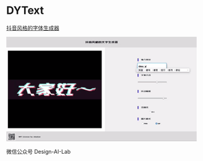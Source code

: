 # DYText
[抖音风格的字体生成器](https://shadowcz007.github.io/DYText/)

![效果预览](./img/dytext_preview.gif)

微信公众号 Design-AI-Lab
